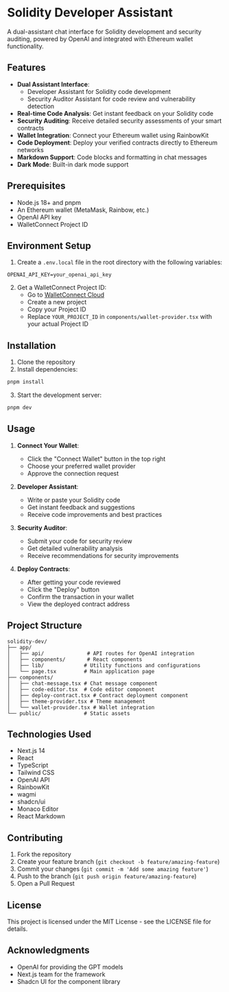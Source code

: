 # Solidity Developer Assistant

A dual-assistant chat interface for Solidity development and security auditing, powered by OpenAI and integrated with Ethereum wallet functionality.

## Features

- **Dual Assistant Interface**: 
  - Developer Assistant for Solidity code development
  - Security Auditor Assistant for code review and vulnerability detection
- **Real-time Code Analysis**: Get instant feedback on your Solidity code
- **Security Auditing**: Receive detailed security assessments of your smart contracts
- **Wallet Integration**: Connect your Ethereum wallet using RainbowKit
- **Code Deployment**: Deploy your verified contracts directly to Ethereum networks
- **Markdown Support**: Code blocks and formatting in chat messages
- **Dark Mode**: Built-in dark mode support

## Prerequisites

- Node.js 18+ and pnpm
- An Ethereum wallet (MetaMask, Rainbow, etc.)
- OpenAI API key
- WalletConnect Project ID

## Environment Setup

1. Create a `.env.local` file in the root directory with the following variables:
```env
OPENAI_API_KEY=your_openai_api_key
```

2. Get a WalletConnect Project ID:
   - Go to [WalletConnect Cloud](https://cloud.walletconnect.com/)
   - Create a new project
   - Copy your Project ID
   - Replace `YOUR_PROJECT_ID` in `components/wallet-provider.tsx` with your actual Project ID

## Installation

1. Clone the repository
2. Install dependencies:
```bash
pnpm install
```

3. Start the development server:
```bash
pnpm dev
```

## Usage

1. **Connect Your Wallet**:
   - Click the "Connect Wallet" button in the top right
   - Choose your preferred wallet provider
   - Approve the connection request

2. **Developer Assistant**:
   - Write or paste your Solidity code
   - Get instant feedback and suggestions
   - Receive code improvements and best practices

3. **Security Auditor**:
   - Submit your code for security review
   - Get detailed vulnerability analysis
   - Receive recommendations for security improvements

4. **Deploy Contracts**:
   - After getting your code reviewed
   - Click the "Deploy" button
   - Confirm the transaction in your wallet
   - View the deployed contract address

## Project Structure

```
solidity-dev/
├── app/
│   ├── api/              # API routes for OpenAI integration
│   ├── components/       # React components
│   ├── lib/             # Utility functions and configurations
│   └── page.tsx         # Main application page
├── components/
│   ├── chat-message.tsx # Chat message component
│   ├── code-editor.tsx  # Code editor component
│   ├── deploy-contract.tsx # Contract deployment component
│   ├── theme-provider.tsx # Theme management
│   └── wallet-provider.tsx # Wallet integration
└── public/              # Static assets
```

## Technologies Used

- Next.js 14
- React
- TypeScript
- Tailwind CSS
- OpenAI API
- RainbowKit
- wagmi
- shadcn/ui
- Monaco Editor
- React Markdown

## Contributing

1. Fork the repository
2. Create your feature branch (`git checkout -b feature/amazing-feature`)
3. Commit your changes (`git commit -m 'Add some amazing feature'`)
4. Push to the branch (`git push origin feature/amazing-feature`)
5. Open a Pull Request

## License

This project is licensed under the MIT License - see the LICENSE file for details.

## Acknowledgments

- OpenAI for providing the GPT models
- Next.js team for the framework
- Shadcn UI for the component library 